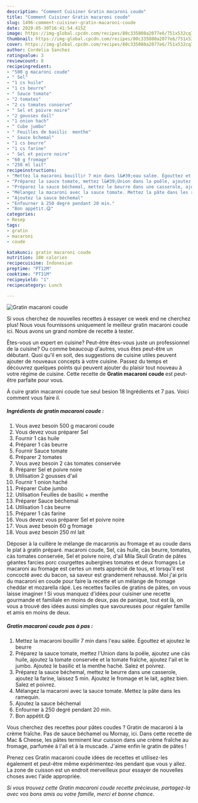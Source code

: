 ```yaml
---
description: "Comment Cuisiner Gratin macaroni coude"
title: "Comment Cuisiner Gratin macaroni coude"
slug: 1496-comment-cuisiner-gratin-macaroni-coude
date: 2020-05-30T16:41:54.415Z
image: https://img-global.cpcdn.com/recipes/80c335080a2077e6/751x532cq70/gratin-macaroni-coude-photo-principale-de-la-recette.jpg
thumbnail: https://img-global.cpcdn.com/recipes/80c335080a2077e6/751x532cq70/gratin-macaroni-coude-photo-principale-de-la-recette.jpg
cover: https://img-global.cpcdn.com/recipes/80c335080a2077e6/751x532cq70/gratin-macaroni-coude-photo-principale-de-la-recette.jpg
author: Cordelia Sanchez
ratingvalue: 3
reviewcount: 8
recipeingredient:
- "500 g macaroni coude"
- " Sel"
- "1 cs huile"
- "1 cs beurre"
- " Sauce tomate"
- "2 tomates"
- "2 cs tomates conserve"
- " Sel et poivre noire"
- "2 gousses dail"
- "1 onion hach"
- " Cube jumbo"
- " Feuilles de basilic  menthe"
- " Sauce bchemal"
- "1 cs beurre"
- "1 cs farine"
- " Sel et poivre noire"
- "60 g fromage"
- "250 ml lait"
recipeinstructions:
- "Mettez la macaroni bouillir 7 min dans l&#39;eau salée. Égouttez et ajoutez le beurre"
- "Préparez la sauce tomate, mettez l&#39;Union dans la poêle, ajoutez une càs huile, ajoutez la tomate conservée et la tomate fraîche, ajoutez l&#39;ail et le jumbo. Ajoutez le basilic et la menthe haché. Salez et poivrez."
- "Préparez la sauce béchemal, mettez le beurre dans une casserole, ajoutez la farine, laissez 5 min. Ajoutez le fromage et le lait, agitez bien. Salez et poivrez."
- "Mélangez la macaroni avec la sauce tomate. Mettez la pâte dans les ramequin."
- "Ajoutez la sauce béchemal"
- "Enfourner à 250 degré pendant 20 min."
- "Bon appétit.😋"
categories:
- Resep
tags:
- gratin
- macaroni
- coude

katakunci: gratin macaroni coude 
nutrition: 180 calories
recipecuisine: Indonesian
preptime: "PT12M"
cooktime: "PT31M"
recipeyield: "1"
recipecategory: Lunch

---
```



![Gratin macaroni coude](https://img-global.cpcdn.com/recipes/80c335080a2077e6/751x532cq70/gratin-macaroni-coude-photo-principale-de-la-recette.jpg)

Si vous cherchez de nouvelles recettes à essayer ce week end ne cherchez plus! Nous vous fournissons uniquement le meilleur gratin macaroni coude ici. Nous avons un grand nombre de recette à tester.

Êtes-vous un expert en cuisine? Peut-être êtes-vous juste un professionnel de la cuisine? Ou comme beaucoup d'autres, vous êtes peut-être un débutant. Quoi qu'il en soit, des suggestions de cuisine utiles peuvent ajouter de nouveaux concepts à votre cuisine. Passez du temps et découvrez quelques points qui peuvent ajouter du plaisir tout nouveau à votre régime de cuisine. Cette recette de <strong> Gratin macaroni coude </strong> est peut-être parfaite pour vous.

<!--inarticleads1-->

À cuire gratin macaroni coude tue seul besion 18 Ingrédients et 7 pas. Voici comment vous faire il.

##### Ingrédients de gratin macaroni coude :

1. Vous avez besoin 500 g macaroni coude
1. Vous devez vous préparer  Sel
1. Fournir 1 càs huile
1. Préparer 1 càs beurre
1. Fournir  Sauce tomate
1. Préparer 2 tomates
1. Vous avez besoin 2 càs tomates conservée
1. Préparer  Sel et poivre noire
1. Utilisation 2 gousses d&#39;ail
1. Fournir 1 onion haché
1. Préparer  Cube jumbo
1. Utilisation  Feuilles de basilic + menthe
1. Préparer  Sauce béchemal
1. Utilisation 1 càs beurre
1. Préparer 1 càs farine
1. Vous devez vous préparer  Sel et poivre noire
1. Vous avez besoin 60 g fromage
1. Vous avez besoin 250 ml lait


Déposer à la cuillère le mélange de macaronis au fromage et au coude dans le plat à gratin préparé. macaroni coude, Sel, càs huile, càs beurre, tomates, càs tomates conservée, Sel et poivre noire, d&#39;ail Mila Skull Gratin de pâtes géantes farcies porc courgettes aubergines tomates et deux fromages Le macaroni au fromage est certes un mets apprécié de tous, et lorsqu&#39;il est concocté avec du bacon, sa saveur est grandement rehaussé. Moi j&#39;ai pris du macaroni en coude pour faire la recette et un mélange de fromage cheddar et mozarella râpé. Les recettes faciles de gratins de pâtes, on vous laisse imaginer ! Si vous manquez d&#39;idées pour cuisiner une recette gourmande et familiale en moins de deux, pas de panique, tout est là, on vous a trouvé des idées aussi simples que savoureuses pour régaler famille et amis en moins de deux. 

<!--inarticleads2-->

##### Gratin macaroni coude pas à pas :

1. Mettez la macaroni bouillir 7 min dans l&#39;eau salée. Égouttez et ajoutez le beurre
1. Préparez la sauce tomate, mettez l&#39;Union dans la poêle, ajoutez une càs huile, ajoutez la tomate conservée et la tomate fraîche, ajoutez l&#39;ail et le jumbo. Ajoutez le basilic et la menthe haché. Salez et poivrez.
1. Préparez la sauce béchemal, mettez le beurre dans une casserole, ajoutez la farine, laissez 5 min. Ajoutez le fromage et le lait, agitez bien. Salez et poivrez.
1. Mélangez la macaroni avec la sauce tomate. Mettez la pâte dans les ramequin.
1. Ajoutez la sauce béchemal
1. Enfourner à 250 degré pendant 20 min.
1. Bon appétit.😋


Vous cherchez des recettes pour pâtes coudes ? Gratin de macaroni à la crème fraîche. Pas de sauce béchamel ou Mornay, ici. Dans cette recette de Mac &amp; Cheese, les pâtes terminent leur cuisson dans une crème fraîche au fromage, parfumée à l&#39;ail et à la muscade. J&#39;aime enfin le gratin de pâtes ! 

<!--inarticleads1-->

<p>
Prenez ces Gratin macaroni coude idées de recettes et utilisez-les également et peut-être même expérimentez-les pendant que vous y allez. La zone de cuisson est un endroit merveilleux pour essayer de nouvelles choses avec l'aide appropriée.
</p>

<p>
<i>Si vous trouvez cette Gratin macaroni coude recette précieuse, partagez-la avec vos bons amis ou votre famille, merci et bonne chance.</i>
</p>
